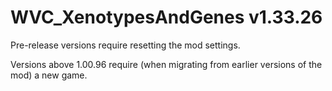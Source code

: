 # WVC_XenotypesAndGenes v1.33.26
 
Pre-release versions require resetting the mod settings.

Versions above 1.00.96 require (when migrating from earlier versions of the mod) a new game.
